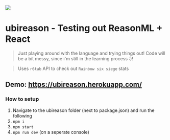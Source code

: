 ![](https://i.imgur.com/gqEFCI9.png)

# ubireason - Testing out ReasonML + React
> Just playing around with the language and trying things out! Code will be a bit messy, since i'm still in the learning process :)!

> Uses `r6tab` API to check out `Rainbow six siege` stats

## Demo: https://ubireason.herokuapp.com/

### How to setup
1. Navigate to the ubireason folder (next to package.json) and run the following
2. `npm i`
3. `npm start`
4. `npm run dev` (on a seperate console)
